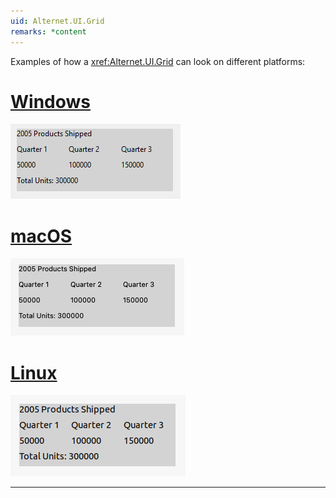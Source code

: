 ```yaml
---
uid: Alternet.UI.Grid
remarks: *content
---
```


Examples of how a <xref:Alternet.UI.Grid> can look on different platforms:

# [Windows](#tab/screenshot-windows)
![Grid on Windows](images/grid-windows.png)
# [macOS](#tab/screenshot-macos)
![Grid on macOS](images/grid-macos.png)
# [Linux](#tab/screenshot-linux)
![Grid on Linux](images/grid-linux.png)
***